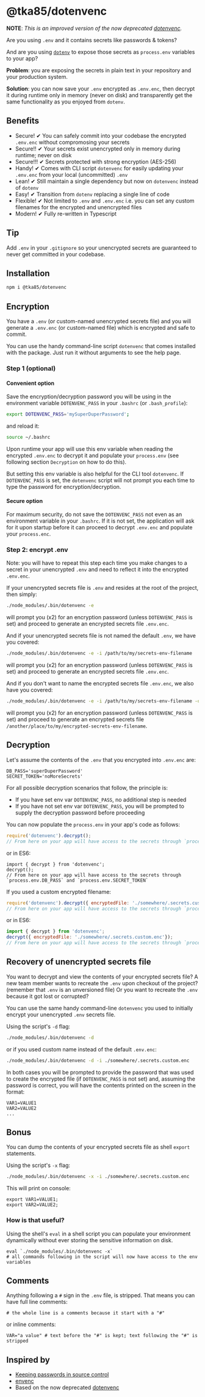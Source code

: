 # @tka85/dotenvenc

**NOTE**: *This is an improved version of the now deprecated [dotenvenc](https://www.npmjs.com/package/dotenvenc).*

Are you using `.env` and it contains secrets like passwords & tokens?

And are you using [`dotenv`](https://www.npmjs.com/package/dotenv) to expose those secrets as `process.env` variables to your app?

**Problem**: you are exposing the secrets in plain text in your repository and your production system.

**Solution**: you can now save your `.env` encrypted as `.env.enc`, then decrypt it during runtime only in memory (never on disk) and transparently get the same functionality as you enjoyed from `dotenv`.

## Benefits

* Secure!
  ✔ You can safely commit into your codebase the encrypted `.env.enc` without compromosing your secrets
* Secure!!
  ✔ Your secrets exist unencrypted only in memory during runtime; never on disk
* Secure!!!
  ✔ Secrets protected with strong encryption (AES-256)
* Handy!
  ✔ Comes with CLI script `dotenvenc` for easily updating your `.env.enc` from your local (uncommitted) `.env`
* Lean!
  ✔ Still maintain a single dependency but now on `dotenvenc` instead of `dotenv`
* Easy!
  ✔ Transition from `dotenv` replacing a single line of code
* Flexible!
  ✔ Not limited to `.env` and `.env.enc` i.e. you can set any custom filenames for the encrypted and unencrypted files
* Modern!
  ✔ Fully re-written in Typescript

## Tip

Add `.env` in your `.gitignore` so your unencrypted secrets are guaranteed to never get committed in your codebase.

## Installation

```bash
npm i @tka85/dotenvenc
```

## Encryption

You have a `.env` (or custom-named unencrypted secrets file) and you will generate a `.env.enc` (or custom-named file) which is encrypted and safe to commit.

You can use the handy command-line script `dotenvenc` that comes installed with the package. Just run it without arguments to see the help page.

### Step 1 (optional)

#### Convenient option

Save the encryption/decryption password you will be using in the environment variable `DOTENVENC_PASS` in your `.bashrc` (or `.bash_profile`):

```bash
export DOTENVENC_PASS='mySuperDuperPassword';
```

and reload it:

```bash
source ~/.bashrc
```

Upon runtime your app will use this env variable when reading the encrypted `.env.enc` to decrypt it and populate your `process.env` (see following section `Decryption` on how to do this).

But setting this env variable is also helpful for the CLI tool `dotenvenc`. If `DOTENVENC_PASS` is set, the `dotenvenc` script will not prompt you each time to type the password for encryption/decryption.

#### Secure option

For maximum security, do not save the `DOTENVENC_PASS` not even as an environment variable in your `.bashrc`. If it is not set, the application will ask for it upon startup before it can proceed to decrypt `.env.enc` and populate your `process.enc`.

### Step 2: encrypt .env

Note: you will have to repeat this step each time you make changes to a secret in your unencrypted `.env` and need to reflect it into the encrypted `.env.enc`.

If your unencrypted secrets file is `.env` and resides at the root of the project, then simply:

```bash
./node_modules/.bin/dotenvenc -e
```

will prompt you (x2) for an encryption password (unless `DOTENVENC_PASS` is set) and proceed to generate an encrypted secrets file `.env.enc`.

And if your unencrypted secrets file is not named the default `.env`, we have you covered:

```bash
./node_modules/.bin/dotenvenc -e -i /path/to/my/secrets-env-filename
```

will prompt you (x2) for an encryption password (unless `DOTENVENC_PASS` is set) and proceed to generate an encrypted secrets file `.env.enc`.

And if you don't want to name the encrypted secrets file `.env.enc`, we also have you covered:

```bash
./node_modules/.bin/dotenvenc -e -i /path/to/my/secrets-env-filename -o /another/place/to/my/encrypted-secrets-env-filename
```

will prompt you (x2) for an encryption password (unless `DOTENVENC_PASS` is set) and proceed to generate an encrypted secrets file `/another/place/to/my/encrypted-secrets-env-filename`.

## Decryption

Let's assume the contents of the `.env` that you encrypted into `.env.enc` are:

```text
DB_PASS='superDuperPassword'
SECRET_TOKEN='noMoreSecrets'
```

For all possible decryption scenarios that follow, the principle is:

* If you have set env var `DOTENVENC_PASS`, no additional step is needed
* If you have not set env var `DOTENVENC_PASS`, you will be prompted to supply the decryption password before proceeding
  
You can now populate the `process.env` in your app's code as follows:

```javascript
require('dotenvenc').decrypt();
// From here on your app will have access to the secrets through `process.env.DB_PASS` and `process.env.SECRET_TOKEN`
```

or in ES6:

```ES6
import { decrypt } from 'dotenvenc';
decrypt();
// From here on your app will have access to the secrets through `process.env.DB_PASS` and `process.env.SECRET_TOKEN`
```

If you used a custom encrypted filename:

```javascript
require('dotenvenc').decrypt({ encryptedFile: './somewhere/.secrets.custom.enc'});
// From here on your app will have access to the secrets through `process.env.DB_PASS` and `process.env.SECRET_TOKEN`
```

or in ES6:

```javascript
import { decrypt } from 'dotenvenc';
decrypt({ encryptedFile: './somewhere/.secrets.custom.enc'});
// From here on your app will have access to the secrets through `process.env.DB_PASS` and `process.env.SECRET_TOKEN`
```

## Recovery of unencrypted secrets file

You want to decrypt and view the contents of your encrypted secrets file?
A new team member wants to recreate the `.env` upon checkout of the project? (remember that `.env` is an unversioned file)
Or you want to recreate the `.env` because it got lost or corrupted?

You can use the same handy command-line `dotenvenc` you used to initially encrypt your unencrypted `.env` secrets file.

Using the script's `-d` flag:

```bash
./node_modules/.bin/dotenvenc -d
```

or if you used custom name instead of the default `.env.enc`:

```bash
./node_modules/.bin/dotenvenc -d -i ./somewhere/.secrets.custom.enc
```

In both cases you will be prompted to provide the password that was used to create the encrypted file (if `DOTENVENC_PASS` is not set) and, assuming the password is correct, you will have the contents printed on the screen in the format:

```
VAR1=VALUE1
VAR2=VALUE2
...
```

## Bonus

You can dump the contents of your encrypted secrets file as shell `export` statements.

Using the script's `-x` flag:

```bash
./node_modules/.bin/dotenvenc -x -i ./somewhere/.secrets.custom.enc
```

This will print on console:

```
export VAR1=VALUE1;
export VAR2=VALUE2;
```

### How is that useful?

Using the shell's `eval` in a shell script you can populate your environment dynamically without ever storing the sensitive information on disk.

```
eval `./node_modules/.bin/dotenvenc -x`
# all commands following in the script will now have access to the env variables
```

## Comments

Anything following a `#` sign in the `.env` file,  is stripped. That means you can have full line comments:

```
# the whole line is a comments because it start with a "#"
```

or inline comments:

```
VAR="a value" # text before the "#" is kept; text following the "#" is stripped
```

## Inspired by

* [Keeping passwords in source control](http://ejohn.org/blog/keeping-passwords-in-source-control/)
* [envenc](https://www.npmjs.com/package/envenc)
* Based on the now deprecated [dotenvenc](https://www.npmjs.com/package/dotenvenc)
